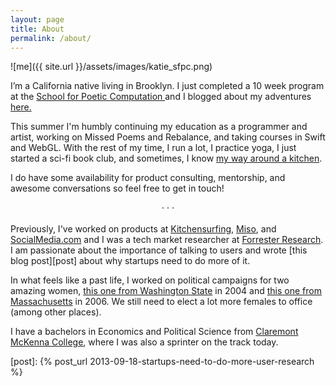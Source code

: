 ```yaml
---
layout: page
title: About
permalink: /about/
---
```

![me]({{ site.url }}/assets/images/katie_sfpc.png)

I’m a California native living in Brooklyn. I just completed a 10 week program at the <a href="http://sfpc.io/"> School for Poetic Computation </a> and I blogged about my adventures <a href="http://sfpc.katiesmillie.com/">here.</a> 

This summer I'm humbly continuing my education as a programmer and artist, working on Missed Poems and Rebalance, and taking courses in Swift and WebGL. With the rest of my time, I run a lot, I practice yoga, I just started a sci-fi book club, and sometimes, I know <a href="https://instagram.com/p/zUvaxNno4W">my way around a kitchen</a>. 

I do have some availability for product consulting, mentorship, and awesome conversations so feel free to get in touch!

<center>&middot; &middot; &middot;</center>
<br>
Previously, I've worked on products at <a href="https://www.kitchensurfing.com">Kitchensurfing</a>, <a href="https://twitter.com/gomiso">Miso</a>, and <a href="https://www.crunchbase.com/organization/socialmedia">SocialMedia.com</a> and I was a tech market researcher at <a href="https://www.forrester.com/home/">Forrester Research</a>.  I am passionate about the importance of talking to users and wrote [this blog post][post] about why startups need to do more of it. 


In what feels like a past life, I  worked on political campaigns for two amazing women, <a href="http://www.murray.senate.gov/public/">this one from Washington State</a> in 2004 and <a href="http://www.debgoldberg.com">this one from Massachusetts</a> in 2006. We still need to elect a lot more females to office (among other places).

I have a bachelors in Economics and Political Science from <a href="http://www.claremontmckenna.edu">Claremont McKenna College</a>, where I was also a sprinter on the track today. 

[post]:      {% post_url 2013-09-18-startups-need-to-do-more-user-research %}

